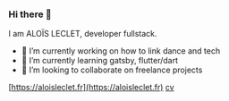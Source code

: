 ### Hi there 👋

<!--
**aloisleclet/aloisleclet** is a ✨ _special_ ✨ repository because its `README.md` (this file) appears on your GitHub profile.
-->

I am ALOÏS LECLET, developer fullstack.

- 🔭 I’m currently working on how to link dance and tech
- 🌱 I’m currently learning gatsby, flutter/dart
- 👯 I’m looking to collaborate on freelance projects

[https://aloisleclet.fr](https://aloisleclet.fr)
[cv](https://cv.aloisleclet.fr/cv_developper.html)

